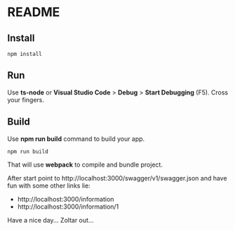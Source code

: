 README
======

Install
-------

```
npm install
```

Run
---

Use **ts-node** or **Visual Studio Code** > **Debug** > **Start Debugging** (F5). Cross your fingers.

Build
-----

Use **npm run build** command to build your app.

```
npm run build
```

That will use **webpack** to compile and bundle project.

After start point to http://localhost:3000/swagger/v1/swagger.json and have fun with some other links lie:

 * http://localhost:3000/information
 * http://localhost:3000/information/1

Have a nice day... Zoltar out...
